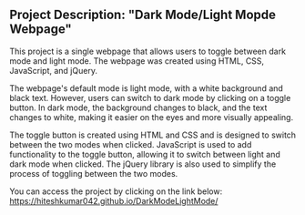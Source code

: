 ## Project Description: "Dark Mode/Light Mopde Webpage"

This project is a single webpage that allows users to toggle between dark mode and light mode. The webpage was created using HTML, CSS, JavaScript, and jQuery.

The webpage's default mode is light mode, with a white background and black text. However, users can switch to dark mode by clicking on a toggle button. In dark mode, the background changes to black, and the text changes to white, making it easier on the eyes and more visually appealing.

The toggle button is created using HTML and CSS and is designed to switch between the two modes when clicked. JavaScript is used to add functionality to the toggle button, allowing it to switch between light and dark mode when clicked. The jQuery library is also used to simplify the process of toggling between the two modes.

You can access the project by clicking on the link below: https://hiteshkumar042.github.io/DarkModeLightMode/


